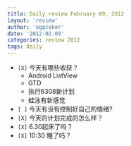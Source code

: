 ```yaml
---
title: Daily review February 09, 2012 
layout: 'review'
author: 'eggcaker'
date: '2012-02-09'
categories: review 2012
tags: daily
---
```



  * `[X]` 今天有哪些收获？ 
    * Android ListView 
    * GTD 
    * 执行6308新计划 
    * 蛙泳有新感觉 
  * `[ ]` 今天有没有控制好自己的情绪? 
  * `[X]` 今天的计划完成的怎么样？ 
  * `[X]` 6.30起床了吗？ 
  * `[X]` 10:30 睡了吗？ 

